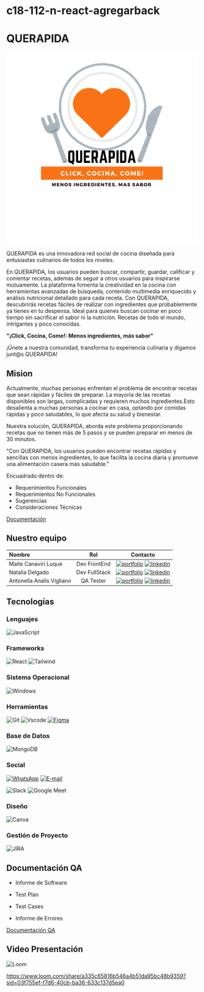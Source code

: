 # c18-112-n-react-agregarback

# QUERAPIDA

![](https://github.com/121189/c18-112-n-react-agregarback/blob/main/QUERAPIDA%20(1)%20(1).png)

<p>
QUERAPIDA es una innovadora red social de cocina diseñada para entusiastas culinarios de todos los niveles. 

En QUERAPIDA, los usuarios pueden buscar, compartir, guardar, calificar y comentar recetas, además de seguir a otros usuarios para inspirarse mutuamente. La plataforma fomenta la creatividad en la cocina con herramientas avanzadas de búsqueda, contenido multimedia enriquecido y análisis nutricional detallado para cada receta.
Con QUERAPIDA, descubrirás recetas fáciles de realizar con ingredientes que probablemente ya tienes en tu despensa. Ideal para quienes buscan cocinar en poco tiempo sin sacrificar el sabor ni la nutrición. 
Recetas de todo el mundo, intrigantes y poco conocidas.

**"¡Click, Cocina, Come!: Menos ingredientes, más sabor"**

¡Únete a nuestra comunidad, transforma tu experiencia culinaria y digamos junt@s QUERAPIDA!

</p>

## Mision

<p>
Actualmente, muchas personas enfrentan el problema de encontrar recetas que sean rápidas y fáciles de preparar. La mayoría de las recetas disponibles son largas, complicadas y requieren muchos ingredientes.Esto desalienta a muchas personas a cocinar en casa, optando por comidas rápidas y poco saludables, lo que afecta su salud y bienestar.

Nuestra solución, QUERAPIDA, aborda este problema proporcionando recetas que no tienen más de 5 pasos y se pueden preparar en menos de 30 minutos.

"Con QUERAPIDA, los usuarios pueden encontrar recetas rápidas y sencillas con menos ingredientes, lo que facilita la cocina diaria y promueve una alimentación casera más saludable."

Encuadrado dentro de:
- Requerimientos Funcionales
- Requerimientos No Funcionales
- Sugerencias
- Consideraciones Técnicas
</p>

[Documentación](https://drive.google.com/drive/folders/18q-AU_P1FjuudIUSE-0s0ehn39Sd-PeB?usp=drive_link)



## Nuestro equipo

| Nombre  | Rol  | Contacto |
| :------------ |:---------------:| :-----:|
| Maite Canaviri Luque    | Dev FrontEnd |[![portfolio](https://img.shields.io/badge/GITHUB-000?style=for-the-badge&logo=ko-fi&logoColor=white)](https://github.com/mai-cl) [![linkedin](https://img.shields.io/badge/linkedin-0A66C2?style=for-the-badge&logo=linkedin&logoColor=white)](https://www.linkedin.com/in/maite-cl)|
| Natalia Delgado      | Dev FullStack       |   [![portfolio](https://img.shields.io/badge/GITHUB-000?style=for-the-badge&logo=ko-fi&logoColor=white)](https://github.com/natdelgado1) [![linkedin](https://img.shields.io/badge/linkedin-0A66C2?style=for-the-badge&logo=linkedin&logoColor=white)](https://www.linkedin.com/in/nattdelgado/) |
| Antonella Analis Vigliano | QA Tester        | [![portfolio](https://img.shields.io/badge/GITHUB-000?style=for-the-badge&logo=ko-fi&logoColor=white)](https://github.com/121189) [![linkedin](https://img.shields.io/badge/linkedin-0A66C2?style=for-the-badge&logo=linkedin&logoColor=white)](https://www.linkedin.com/in/antonellaanalisvigliano/) |


## Tecnologías

### Lenguajes
![JavaScript](https://img.shields.io/badge/JavaScript-F7DF1E?style=for-the-badge&logo=javascript&logoColor=black)

### Frameworks
![React](https://img.shields.io/badge/React-20232A?style=for-the-badge&logo=react&logoColor=61DAFB) ![Tailwind](https://img.shields.io/badge/tailwindcss-%2338B2AC.svg?style=for-the-badge&logo=tailwind-css&logoColor=white)

### Sistema Operacional
![Windows](https://img.shields.io/badge/Windows-000?style=for-the-badge&logo=windows&logoColor=2CA5E0)

### Herramientas
![Git](https://img.shields.io/badge/GIT-E44C30?style=for-the-badge&logo=git&logoColor=white) ![Vscode](https://img.shields.io/badge/Vscode-007ACC?style=for-the-badge&logo=visual-studio-code&logoColor=white) [![Figma](https://img.shields.io/badge/Figma-696969?style=for-the-badge&logo=figma&logoColor=figma)](https://www.figma.com/design/QMiWe8QwzddjjqY8HecNG0/Untitled?node-id=0-1&t=AccExjp9XfLj8Sdm-0)

### Base de Datos
![MongoDB](https://img.shields.io/badge/MongoDB-%234ea94b.svg?style=for-the-badge&logo=mongodb&logoColor=white)

### Social
[![WhatsApp](https://img.shields.io/badge/WhatsApp-25D366?style=for-the-badge&logo=whatsapp&logoColor=white)](https://wa.me/DDI+DDD+SEU_NUMERO_WHATSAPP) [![E-mail](https://img.shields.io/badge/-Email-000?style=for-the-badge&logo=microsoft-outlook&logoColor=007BFF)](mailto:SEUEMAIL)

![Slack](https://img.shields.io/badge/Slack-4A154B?style=for-the-badge&logo=slack&logoColor=white) ![Google Meet](https://img.shields.io/badge/GoogleMeet-00AC47?style=for-the-badge&logo=slack&logoColor=white)

### Diseño
![Canva](https://img.shields.io/badge/canva-7D2AE7?style=for-the-badge&logo=canva&logoColor=white)

### Gestión de Proyecto
![JIRA](https://img.shields.io/badge/JIRA-3b83bd?style=for-the-badge&logo=JIRA&logoColor=white)


## Documentación QA

- Informe de Software

- Test Plan

- Test Cases

- Informe de Errores

[Documentación QA](https://drive.google.com/drive/folders/18q-AU_P1FjuudIUSE-0s0ehn39Sd-PeB?usp=sharing)


## Video Presentación


![Loom](https://img.shields.io/badge/loom-8000FF.svg?style=for-the-badge&logo=loom-css&logoColor=white)

https://www.loom.com/share/a335c65816b546a4b51da95bc48b9359?sid=03f755ef-f7d6-40cb-ba36-633c137d5ea0

